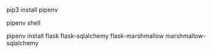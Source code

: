pip3 install pipenv

pipenv shell

pipenv install flask flask-sqlalchemy flask-marshmallow marshmallow-sqlalchemy